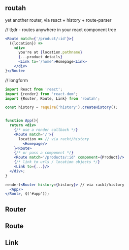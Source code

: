 routah
---

yet another router, via react + history + route-parser


// tl;dr - routes anywhere in your react component tree

```jsx
<Route match={'/product/:id'}>{
  ({location}) =>
    <div>
      you're at {location.pathname}
      {...product details}
      <Link to='/home'>Homepage<Link>
    </div>
}</Route>
```

// longform
```jsx
import React from 'react';
import {render} from 'react-dom';
import {Router, Route, Link} from 'routah';

const history = require('history').createHistory();


function App(){
  return <div>
    {/* use a render callback */}
    <Route match='/'>{
      location => // via rackt/history
        <Homepage/>
    }<Route>
    {/* or pass a component */}
    <Route match='/products/:id' component={Product}/>
    {/* link to urls / location objects */}
    <Link to={...}/>
  </div>;
}

render(<Router history={history}> // via rackt/history
  <App/>
</Root>, $('#app'));
```

Router
---

Route
---

Link
---






